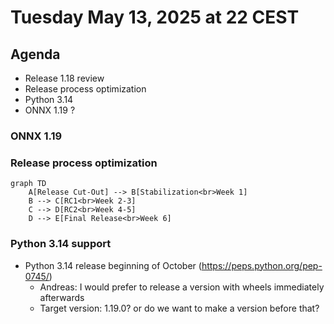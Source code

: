 # Tuesday May 13, 2025 at 22 CEST

## Agenda
* Release 1.18 review
* Release process optimization
* Python 3.14
* ONNX 1.19 ? 

### ONNX 1.19 ##

### Release process optimization ###

```mermaid
graph TD
    A[Release Cut-Out] --> B[Stabilization<br>Week 1]
    B --> C[RC1<br>Week 2-3]
    C --> D[RC2<br>Week 4-5]
    D --> E[Final Release<br>Week 6]
 ```

### Python 3.14 support ###
* Python 3.14 release beginning of October (https://peps.python.org/pep-0745/) 
  * Andreas: I would prefer to release a version with wheels immediately afterwards
  * Target version: 1.19.0? or do we want to make a version before that?
